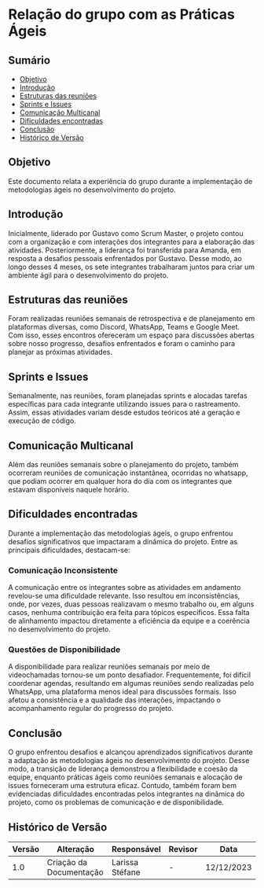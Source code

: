 # Relação do grupo com as Práticas Ágeis

## Sumário

* [Objetivo](#Objetivo)
* [Introdução](#Introdução)
* [Estruturas das reuniões](#Estruturas-das-reuniões)
* [Sprints e Issues](#Sprints-e-Issues)
* [Comunicação Multicanal](#Comunicação-Multicanal)
* [Dificuldades encontradas](#Dificuldades-encontradas)
* [Conclusão](#Conclusão)
* [Histórico de Versão](#Histórico_de_Versão)

## Objetivo

Este documento relata a experiência do grupo durante a implementação de metodologias ágeis no desenvolvimento do projeto.

## Introdução

Inicialmente, liderado por Gustavo como Scrum Master, o projeto contou com a organização e com interações dos integrantes para a elaboração das atividades. Posteriormente, a liderança foi transferida para Amanda, em resposta a desafios pessoais enfrentados por Gustavo. Desse modo, ao longo desses 4 meses, os sete integrantes trabalharam juntos para criar um ambiente ágil para o desenvolvimento do projeto.

## Estruturas das reuniões

Foram realizadas reuniões semanais de retrospectiva e de planejamento em plataformas diversas, como Discord, WhatsApp, Teams e Google Meet. Com isso, esses encontros ofereceram um espaço para discussões abertas sobre nosso progresso, desafios enfrentados e foram o caminho para planejar as próximas atividades.

## Sprints e Issues

Semanalmente, nas reuniões, foram planejadas sprints e alocadas tarefas específicas para cada integrante utilizando issues para o rastreamento. Assim, essas atividades variam desde estudos teóricos até a geração e execução de código.

## Comunicação Multicanal

Além das reuniões semanais sobre o planejamento do projeto, também ocorreram reuniões de comunicação instantânea, ocorridas no whatsapp, que podiam ocorrer em qualquer hora do dia com os integrantes que estavam disponíveis naquele horário.

## Dificuldades encontradas

Durante a implementação das metodologias ágeis, o grupo enfrentou desafios significativos que impactaram a dinâmica do projeto. Entre as principais dificuldades, destacam-se:

### Comunicação Inconsistente

A comunicação entre os integrantes sobre as atividades em andamento revelou-se uma dificuldade relevante. Isso resultou em inconsistências, onde, por vezes, duas pessoas realizavam o mesmo trabalho ou, em alguns casos, nenhuma contribuição era feita para tópicos específicos. Essa falta de alinhamento impactou diretamente a eficiência da equipe e a coerência no desenvolvimento do projeto.

### Questões de Disponibilidade

A disponibilidade para realizar reuniões semanais por meio de videochamadas tornou-se um ponto desafiador. Frequentemente, foi difícil coordenar agendas, resultando em algumas reuniões sendo realizadas pelo WhatsApp, uma plataforma menos ideal para discussões formais. Isso afetou a consistência e a qualidade das interações, impactando o acompanhamento regular do progresso do projeto.

## Conclusão

O grupo enfrentou desafios e alcançou aprendizados significativos durante a adaptação às metodologias ágeis no desenvolvimento do projeto. Desse modo, a transição de liderança demonstrou a flexibilidade e coesão da equipe, enquanto práticas ágeis como reuniões semanais e alocação de issues forneceram uma estrutura eficaz.
Contudo, também foram bem evidenciadas dificuldades encontradas pelos integrantes na dinâmica do projeto, como os problemas de comunicação e de disponibilidade.


## Histórico de Versão

| Versão | Alteração | Responsável | Revisor | Data |
| - | - | - | - | - |
| 1.0 | Criação da Documentação| Larissa Stéfane | - | 12/12/2023
